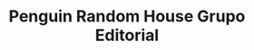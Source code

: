 ---
title: Penguin Random House Grupo Editorial
member_url: https://www.penguinlibros.com/es/
geographies: ["Spain"]
based: ["Spain"]
ig: [""] 
services: 
tags: [""]
categories: ["Content distributor"]
summary: ""
press:
active: true
layout: members
showReadTime: false
showDate: false
permalink: "Penguin Random House Grupo Editorial is the Spanish-language division of the international publishing company Penguin Random House. The publishing group specialises in the publication and distribution of books, to offer readers and authors the best experience in the field of literature, with the dual aim of promoting literary creativity and fostering the value of reading in society."
date: 
featureImage: "https://www.penguinrandomhousegrupoeditorial.com/wp-content/themes/prh/dist/images/common/logo-penguinrandomhousegrupoeditorial.svg"
---